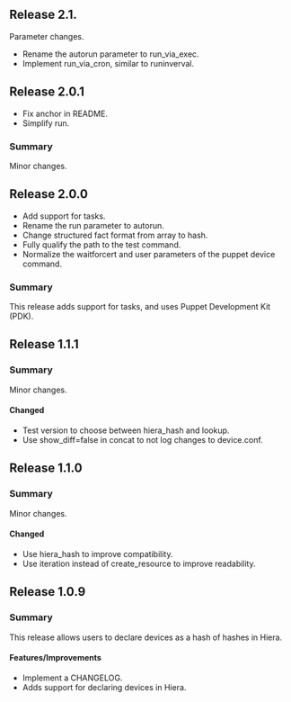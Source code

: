 ## Release 2.1.

Parameter changes.

- Rename the autorun parameter to run_via_exec.
- Implement run_via_cron, similar to runinverval.

## Release 2.0.1

- Fix anchor in README.
- Simplify run.

### Summary

Minor changes.

## Release 2.0.0

- Add support for tasks.
- Rename the run parameter to autorun.
- Change structured fact format from array to hash.
- Fully qualify the path to the test command.
- Normalize the waitforcert and user parameters of the puppet device command.

### Summary

This release adds support for tasks, and uses Puppet Development Kit (PDK).

## Release 1.1.1

### Summary

Minor changes.

#### Changed

- Test version to choose between hiera_hash and lookup.
- Use show_diff=false in concat to not log changes to device.conf.

## Release 1.1.0

### Summary

Minor changes.

#### Changed

- Use hiera_hash to improve compatibility.
- Use iteration instead of create_resource to improve readability.

## Release 1.0.9

### Summary

This release allows users to declare devices as a hash of hashes in Hiera.

#### Features/Improvements

- Implement a CHANGELOG.
- Adds support for declaring devices in Hiera.
